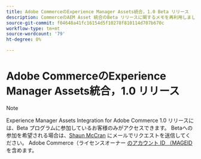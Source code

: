 ```yaml
---
title: Adobe CommerceのExperience Manager Assets統合，1.0 Beta リリース
description: CommerceのAEM Asset 統合のBeta リリースに関するメモを再利用しました
source-git-commit: f04648a41fc16154d5f10278f810114d707b670c
workflow-type: tm+mt
source-wordcount: '79'
ht-degree: 0%

---
```


# Adobe CommerceのExperience Manager Assets統合，1.0 リリース

>[!NOTE]
>
>Experience Manager Assets Integration for Adobe Commerce 1.0 リリースには、Beta プログラムに参加しているお客様のみがアクセスできます。 Betaへの参加を希望される場合は、[Shaun McCran](mailto:mccran@adobe.com) にメールでリクエストを送信してください。 Adobe Commerce（ライセンスオーナー [ のアカウント ID （MAGEID](https://experienceleague.adobe.com/en/docs/commerce-cloud-service/start/access-storefront) を含めます。
